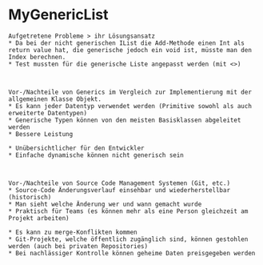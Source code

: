 # MyGenericList

    Aufgetretene Probleme > ihr Lösungsansatz
    * Da bei der nicht generischen IList die Add-Methode einen Int als return value hat, die generische jedoch ein void ist, müsste man den Index berechnen.
    * Test mussten für die generische Liste angepasst werden (mit <>)



    Vor-/Nachteile von Generics im Vergleich zur Implementierung mit der allgemeinen Klasse Objekt.
    * Es kann jeder Datentyp verwendet werden (Primitive sowohl als auch erweiterte Datentypen)
    * Generische Typen können von den meisten Basisklassen abgeleitet werden
    * Bessere Leistung

    * Unübersichtlicher für den Entwickler
    * Einfache dynamische können nicht generisch sein



    Vor-/Nachteile von Source Code Management Systemen (Git, etc.)
    * Source-Code Änderungsverlauf einsehbar und wiederherstellbar (historisch)
    * Man sieht welche Änderung wer und wann gemacht wurde
    * Praktisch für Teams (es können mehr als eine Person gleichzeit am Projekt arbeiten)

    * Es kann zu merge-Konflikten kommen
    * Git-Projekte, welche öffentlich zugänglich sind, können gestohlen werden (auch bei privaten Repositories)
    * Bei nachlässiger Kontrolle können geheime Daten preisgegeben werden

